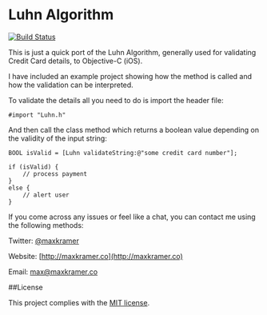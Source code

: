 Luhn Algorithm
==============

[![Build Status](https://travis-ci.org/MaxKramer/ObjectiveLuhn.png?branch=master)](https://travis-ci.org/MaxKramer/ObjectiveLuhn)

This is just a quick port of the Luhn Algorithm, generally used for validating Credit Card details, to Objective-C (iOS).

I have included an example project showing how the method is called and how the validation can be interpreted.

To validate the details all you need to do is import the header file:

```obj-c
#import "Luhn.h"
```
    
And then call the class method which returns a boolean value depending on the validity of the input string:

```obj-c
BOOL isValid = [Luhn validateString:@"some credit card number"];
    
if (isValid) {
    // process payment   
}
else {
    // alert user
}
```

If you come across any issues or feel like a chat, you can contact me using the following methods:

Twitter: [@maxkramer](http://twitter.com/maxkramer)

Website: [http://maxkramer.co](http://maxkramer.co)

Email: [max@maxkramer.co](mailto:max@maxkramer.co)

##License

This project complies with the [MIT license](https://github.com/MaxKramer/LuhnAlgorithm/blob/master/LICENSE).
